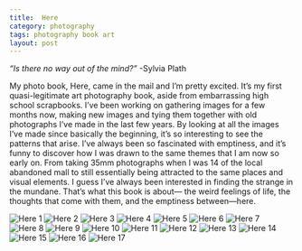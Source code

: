 ```yaml
---
title:  Here
category: photography
tags: photography book art
layout: post
---
```


_“Is there no way out of the mind?”_
-Sylvia Plath

My photo book, Here, came in the mail and I’m pretty excited. It’s my first quasi-legitimate art photography book, aside from embarrassing high school scrapbooks. I’ve been working on gathering images for a few months now, making new images and tying them together with old photographs I’ve made in the last few years. By looking at all the images I’ve made since basically the beginning, it’s so interesting to see the patterns that arise. I’ve always been so fascinated with emptiness, and it’s funny to discover how I was drawn to the same themes that I am now so early on. From taking 35mm photographs when I was 14 of the local abandoned mall to still essentially being attracted to the same places and visual elements. I guess I’ve always been interested in finding the strange in the mundane. That’s what this book is about— the weird feelings of life, the thoughts that come with them, and the emptiness between—here.

<img alt='Here 1' src='https://baileycmiller.github.io/blog/assets/Chicago-19.jpg'>

<img alt='Here 2' class='float-left' src='https://baileycmiller.github.io/blog/assets/Florida_12.jpg'>
<img alt='Here 3' class='float-right' src='https://baileycmiller.github.io/blog/assets/Empty_7.jpg'>

<img alt='Here 4' src='https://baileycmiller.github.io/blog/assets/2028.jpg'>

<img alt='Here 5' src='https://baileycmiller.github.io/blog/assets/NOLA_3.jpg'>

<img alt='Here 6' src='https://baileycmiller.github.io/blog/assets/Empty_5.jpg'>

<img alt='Here 7' src='https://baileycmiller.github.io/blog/assets/Empty_10.jpg'>

<img alt='Here 8' class='float-left' src='https://baileycmiller.github.io/blog/assets/Florida_3.jpg'>
<img alt='Here 9' class='float-right' src='https://baileycmiller.github.io/blog/assets/Florida_4.jpg'>

<img alt='Here 10' src='https://baileycmiller.github.io/blog/assets/12.jpg'>

<img alt='Here 11' src='https://baileycmiller.github.io/blog/assets/void.jpg'>

<img alt='Here 12' src='https://baileycmiller.github.io/blog/assets/73.jpg'>

<img alt='Here 13' class='float-left' src='https://baileycmiller.github.io/blog/assets/Dayton_3.jpg'>
<img alt='Here 14' class='float-right' src='https://baileycmiller.github.io/blog/assets/Dayton_4.jpg'>

<img alt='Here 15' src='https://baileycmiller.github.io/blog/assets/Empty_13.jpg'>

<img alt='Here 16' src='https://baileycmiller.github.io/blog/assets/Empty_1.jpg'>

<img alt='Here 17' src='https://baileycmiller.github.io/blog/assets/Empty_6.jpg'>
